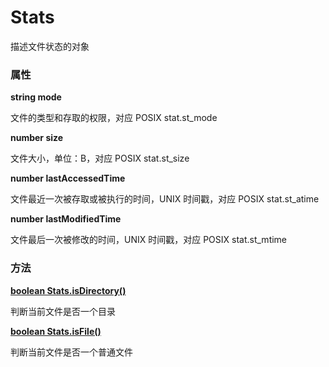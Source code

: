# Stats

描述文件状态的对象

### 属性

**string mode**

文件的类型和存取的权限，对应 POSIX stat.st_mode

**number size**

文件大小，单位：B，对应 POSIX stat.st_size

**number lastAccessedTime**

文件最近一次被存取或被执行的时间，UNIX 时间戳，对应 POSIX stat.st_atime

**number lastModifiedTime**

文件最后一次被修改的时间，UNIX 时间戳，对应 POSIX stat.st_mtime

### 方法

[**boolean Stats.isDirectory()**](./Stats/isDirectory)

判断当前文件是否一个目录

[**boolean Stats.isFile()**](./Stats/isFile)

判断当前文件是否一个普通文件
